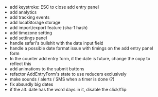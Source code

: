 - add keystroke: ESC to close add entry panel
- add analytics
- add tracking events
- add localStorage storage
- add import/export feature (sha-1 hash)
- add timezone setting
- add settings panel
- handle safari's bullshit with the date input field
- handle a possible date format issue with timings on the add entry panel form
- In the counter add entry form, if the date is future, change the copy to reflect this
- add animations to the submit buttons
- refactor AddEntryForm's state to use reducers exclusively
- make sounds / alerts / SMS when a timer is done (?)
- fix absurdly big dates
- if the alt. date has the word days in it, disable the click/flip
